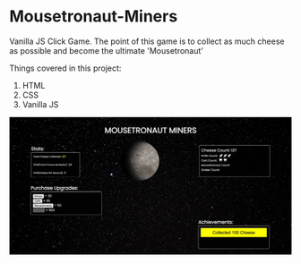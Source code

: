 # Mousetronaut-Miners

Vanilla JS Click Game. The point of this game is to collect as much cheese as possible and become the ultimate 'Mousetronaut'

Things covered in this project:
1. HTML
2. CSS
3. Vanilla JS

![Mousetronaut-Miners](/images/mousetronaut.jpeg)